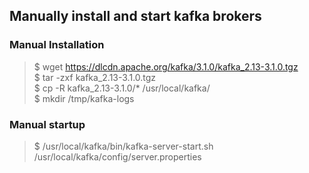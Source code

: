## Manually install and start kafka brokers

### Manual Installation
> $ wget https://dlcdn.apache.org/kafka/3.1.0/kafka_2.13-3.1.0.tgz <br/>
> $ tar -zxf kafka_2.13-3.1.0.tgz <br/>
> $ cp -R kafka_2.13-3.1.0/* /usr/local/kafka/ <br/>
> $ mkdir /tmp/kafka-logs <br/>

### Manual startup

> $ /usr/local/kafka/bin/kafka-server-start.sh /usr/local/kafka/config/server.properties  <br/>